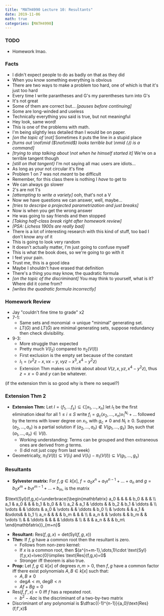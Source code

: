 ```yaml
---
title: "MATH4990 Lecture 10: Resultants"
date: 2019-11-06
math: true
categories: [MATH4990]
---
```


### TODO

- Homework lmao.

### Facts

- I didn't expect people to do as badly on that as they did
- When you know something everything is obvious
- There are two ways to make a problem too hard, one of which is that it's just too hard 
- Every time I write parantheses and G's my parentheses turn into G's
- It's not great
- Some of them are correct but... *[pauses before continuing]*
- Some are long-winded and useless
- Technically everything you said is true, but not meaningful
- Hey look, same word!
- This is one of the problems with math.
- I'm being slightly less detailed than I would be on paper.
- *[on the topic of \not]* Sometimes it puts the line in a stupid place
- *[turns out \not\mid ($\not\mid$) looks terrible but \nmid ($\nmid$) is a command]*
- *[trying to stop talking about \not when he himself started it]* We're on a terrible tangent though
- *[still on that tangent}* I'm not saying all mac users are idiots...
- As long as your not circular it's fine
- Problem 1 on 7 was not *meant* to be difficult
- Remember, for this class there is nothing I *have* to get to
- We can always go slower
- 2's are not 1's
- *[attempting to write a variety]* ooh, that's not a V
- Now we have questions we can answer, well, maybe...
- *[tries to descripe a projected parametrization and just breaks]*
- Now is when you get the wrong answer
- He was going to say friends and then stopped
- *[Taking half-class break right after homework review]*
- *[PSA: Lichess 1900s are really bad]*
- There is a lot of interesting research with this kind of stuff, too bad I don't know any of it
- This is going to look very random
- It doesn't actually matter, I'm just going to confuse myself
- This is what the book does, so we're going to go with it
- I feel your pain.
- Trust me, this is a good idea
- Maybe I shouldn't have erased that definition
- There's a thing you may know, the quadratic formula
- *[on the topic of the discriminant]* You may think to yourself, what is it? Where did it come from?
- *[writes the quadratic formula incorrectly]*

### Homework Review

- Jay "couldn't fine time to grade" x2
- 7-1: 
    - Same sets and monomial &rarr; unique "minimal" generating set.
    - $LT(G)$ and $LT(\tilde{G})$ are minimal generating sets, suppose redundancy then check divisibility.
- 9-3:
    - More struggle than expected
    - Pretty much $V(I_2)$ compared to $\pi_2(V(I))$
    - First exclusion is the empty set because of the constant
    - $I_1=\langle v^2z-x,vx-y, vyz-x^3, x^4-y^2z\rangle$
    - Extension Thm makes us think about about $V(z,x,yz,x^4-y^2z)$, thus $z=x=0$ and $y$ can be whatever.

(if the extension thm is so good why is there no sequel?)

### Extension Thm 2

- **Extension Thm:** Let $I=\langle f_1,\dots f_s\rangle \subseteq \mathbb{C}[x_1,\dots,x_n]$ let $I_1$ be the first elimination ideal for all $1\leq i \leq S$ write 
$f_i = g_c(x_2,\dots,x_n)x_1^{N_i} + \dots$ 
followed by the terms with lower degree on $x_1$, with $g_c \neq 0$ and $N_i \geq 0$. Suppose $(a_2,\dots,a_n)$ is a partial solution if $(a_2,\dots,a_n)\notin V(g_1,\dots,g_s)$ $\exists a_1$ such that $(a_1,\dots,a_n)\in V(I)$. 
    - Working understanding: Terms can be grouped and then extraneous ones are derived from $g$ terms.
    - (I did not just copy from last week)
- Geometrically, $\pi_1(V(I))\subseteq V(I_1)$ and $V(I_1) - \pi_1(V(I)) \subseteq V(g_1,\dots,g_s)$

### Resultants

- **Sylvester matrix:** For $f,g\in k[x]$, $f=a_0x^n+a_1x^{n-1}+\dots+a_n$ and $g=b_0x^{m}+b_1x^{m-1}+\dots+b_m$, is the matrix 

$\text{Syl}(f,g,x)=\underbrace{\begin{mathbfatrix}
a_0 & & & & b_0 & & & \\
a_1 & a_0 & & & b_1 & b_0 & & \\
a_2 & a_1 &  \ddots & & b_2 & b_1 & \ddots & \\
\vdots & & \ddots & a_0 & \vdots & & \ddots & b_0 \\
& \vdots & & a_1 & &\vdots& & b_1 \\
a_n & & & & b_m & & & \\
& a_n & & \vdots & & b_m & & \vdots \\
& & \ddots & & & & \ddots & \\
& & & a_n & & & b_m\
\end{mathbfatrix}}_{m+n}$

- **Resultant:** $\text{Res}(f,g,x)=\text{det}(\text{Syl}(f,g,x))$
- **Thm:** If $f,g$ have a common root then the resultant is zero.
    - Follows from non-zero kernel:
    - If $x$ is a common root, then $(a^{n+m-1},\dots,1)\cdot \text{Syl}(f,y,x)=\vec{0}\implies \text{Res}(f,g,x)=0$
    - Stronger iff theorem is also true.
- **Prop:** Let $f,g\in k[x]$ of degrees $n,m>0$, then $f,g$ have a common factor iff there exist polynomials $A,B\in k[x]$ such that:
    - $A,B\neq 0$
    - $\text{deg}A < m,\ \text{deg}B< n$
    - $Af+Bg=0$
- $\text{Res}(f,f',x)=0$ iff $f$ has a repeated root.
    - $b^2-4ac$ is the discriminant of a two-by-two matrix
- Discriminant of any polynomial is $\dfrac{(-1)^{n-1}}{a_0}\text{Res}(f,f',x)$